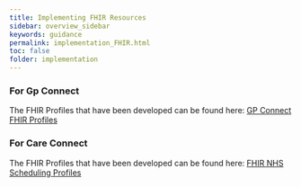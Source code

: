 ```yaml
---
title: Implementing FHIR Resources
sidebar: overview_sidebar
keywords: guidance
permalink: implementation_FHIR.html
toc: false
folder: implementation
---
```


### For Gp Connect
The FHIR Profiles that have been developed can be found here: <a href="https://digital.nhs.uk/developer/api-catalogue/gp-connect-fhir" target="_blank"> GP Connect FHIR Profiles </a> 

### For Care Connect
The FHIR Profiles that have been developed can be found here: <a href="https://digital.nhs.uk/developer/api-catalogue/nhs-booking-fhir" target="_blank"> FHIR NHS Scheduling  Profiles </a>
